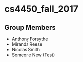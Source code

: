 # cs4450_fall_2017


## Group Members
- Anthony Forsythe
- Miranda Reese
- Nicolas Smith
- Someone New (Test)
